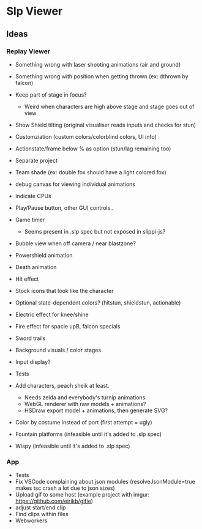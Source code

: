 # Slp Viewer

## Ideas

### Replay Viewer

- Something wrong with laser shooting animations (air and ground)
- Something wrong with position when getting thrown (ex: dthrown by falcon)
- Keep part of stage in focus?
  - Weird when characters are high above stage and stage goes out of view
- Show Shield tilting (original visualiser reads inputs and checks for stun)
- Customziation (custom colors/colorblind colors, UI info)
- Actionstate/frame below % as option (stun/lag remaining too)
- Separate project
- Team shade (ex: double fox should have a light colored fox)
- debug canvas for viewing individual animations
- indicate CPUs
- Play/Pause button, other GUI controls..
- Game timer
  - Seems present in .slp spec but not exposed in slippi-js?
- Bubble view when off camera / near blastzone?
- Powershield animation
- Death animation
- Hit effect
- Stock icons that look like the character
- Optional state-dependent colors? (hitstun, shieldstun, actionable)
- Electric effect for knee/shine
- Fire effect for spacie upB, falcon specials
- Sword trails
- Background visuals / color stages
- Input display?
- Tests

- Add characters, peach sheik at least.
  - Needs zelda and everybody's turnip animations
  - WebGL renderer with raw models + animations?
  - HSDraw export model + animations, then generate SVG?
- Color by costume instead of port (first attempt = ugly)
- Fountain platforms (infeasible until it's added to .slp spec)
- Wispy (infeasible until it's added to .slp spec)

### App

- Tests
- Fix VSCode complaining about json modules (resolveJsonModule=true makes
  tsc crash a lot due to json sizes)
- Upload gif to some host (example project with imgur: https://github.com/eirikb/gifie)
- adjust start/end clip
- Find clips within files
- Webworkers
